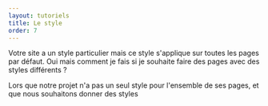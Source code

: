 ```yaml
---
layout: tutoriels
title: Le style
order: 7
---
```

Votre site a un style particulier mais ce style s'applique sur toutes les pages par défaut.
Oui mais comment je fais si je souhaite faire des pages avec des styles différents ?

Lors que notre projet n'a pas un seul style pour l'ensemble de ses pages, et que nous souhaitons donner des styles 
